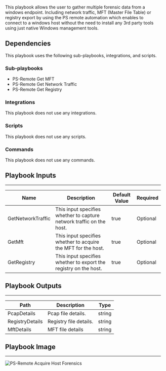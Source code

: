 This playbook allows the user to gather multiple forensic data from a windows endpoint. Including network traffic, MFT (Master File Table) or registry export by using the PS remote automation which enables to connect to a windows host without the need to install any 3rd party tools using just native Windows management tools.

## Dependencies
This playbook uses the following sub-playbooks, integrations, and scripts.

### Sub-playbooks
* PS-Remote Get MFT
* PS-Remote Get Network Traffic
* PS-Remote Get Registry

### Integrations
This playbook does not use any integrations.

### Scripts
This playbook does not use any scripts.

### Commands
This playbook does not use any commands.

## Playbook Inputs
---

| **Name** | **Description** | **Default Value** | **Required** |
| --- | --- | --- | --- |
| GetNetworkTraffic | This input specifies whether to capture network traffic on the host. | true | Optional |
| GetMft | This input specifies whether to acquire the MFT for the host. | true | Optional |
| GetRegistry | This input specifies whether to export the registry on the host. | true | Optional |

## Playbook Outputs
---

| **Path** | **Description** | **Type** |
| --- | --- | --- |
| PcapDetails | Pcap file details. | string |
| RegistryDetails | Registry file details. | string |
| MftDetails | MFT file details | string |

## Playbook Image
---
![PS-Remote Acquire Host Forensics]()